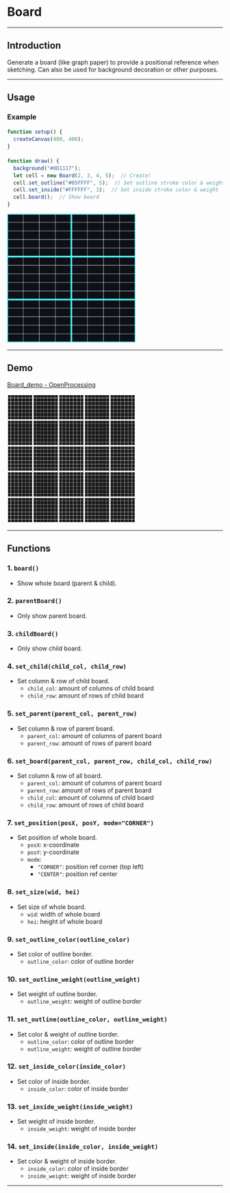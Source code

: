 # Board

---

## Introduction
Generate a board (like graph paper) to provide a positional reference when sketching.
Can also be used for background decoration or other purposes.

---

## Usage
### Example
```js
function setup() {
  createCanvas(400, 400);
}

function draw() {
  background("#0D1117");
  let cell = new Board(2, 3, 4, 5);  // Create!
  cell.set_outline("#05FFFF", 5);  // Set outline stroke color & weight
  cell.set_inside("#FFFFFF", 1);  // Set inside stroke color & weight
  cell.board();  // Show board
}
```
<img src="https://github.com/ZRNOF/p5.js-Toolbox/blob/main/Decoration/Board/board_example.png" width="300" height="300">

---

## Demo
[Board_demo - OpenProcessing](https://openprocessing.org/sketch/1796421)

<img src="https://github.com/ZRNOF/p5.js-Toolbox/blob/main/Decoration/Board/Board_demo.png" width="300" height="300">

---

## Functions
### 1. `board()`
* Show whole board (parent & child).

### 2. `parentBoard()`
* Only show parent board.

### 3. `childBoard()`
* Only show child board.

### 4. `set_child(child_col, child_row)`
* Set column & row of child board.
  * `child_col`: amount of columns of child board
  * `child_row`: amount of rows of child board

### 5. `set_parent(parent_col, parent_row)`
* Set column & row of parent board.
  * `parent_col`: amount of columns of parent board
  * `parent_row`: amount of rows of parent board

### 6. `set_board(parent_col, parent_row, child_col, child_row)`
* Set column & row of all board.
  * `parent_col`: amount of columns of parent board
  * `parent_row`: amount of rows of parent board
  * `child_col`: amount of columns of child board
  * `child_row`: amount of rows of child board

### 7. `set_position(posX, posY, mode="CORNER")`
* Set position of whole board.
  * `posX`: x-coordinate
  * `posY`: y-coordinate
  * `mode`:
    * `"CORNER"`: position ref corner (top left)
    * `"CENTER"`: position ref center

### 8. `set_size(wid, hei)`
* Set size of whole board.
  * `wid`: width of whole board
  * `hei`: height of whole board

### 9. `set_outline_color(outline_color)`
* Set color of outline border.
  * `outline_color`: color of outline border

### 10. `set_outline_weight(outline_weight)`
* Set weight of outline border.
  * `outline_weight`: weight of outline border

### 11. `set_outline(outline_color, outline_weight)`
* Set color & weight of outline border.
  * `outline_color`: color of outline border
  * `outline_weight`: weight of outline border

### 12. `set_inside_color(inside_color)`
* Set color of inside border.
  * `inside_color`: color of inside border

### 13. `set_inside_weight(inside_weight)`
* Set weight of inside border.
  * `inside_weight`: weight of inside border

### 14. `set_inside(inside_color, inside_weight)`
* Set color & weight of inside border.
  * `inside_color`: color of inside border
  * `inside_weight`: weight of inside border

---
